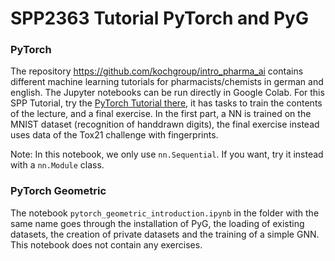 # SPP2363 Tutorial PyTorch and PyG

### PyTorch
The repository https://github.com/kochgroup/intro_pharma_ai contains different machine learning tutorials for pharmacists/chemists in german and english. The Jupyter notebooks can be run directly in Google Colab.
For this SPP Tutorial, try the [PyTorch Tutorial there](https://github.com/kochgroup/intro_pharma_ai/blob/main/Notebooks_EN/08%20-%20PyTorch.ipynb), it has tasks to train the contents of the lecture, and a final exercise. In the first part, a NN is trained on the MNIST dataset (recognition of handdrawn digits), the final exercise instead uses data of the Tox21 challenge with fingerprints. 

Note: In this notebook, we only use `nn.Sequential`. If you want, try it instead with a `nn.Module` class.

### PyTorch Geometric

The notebook `pytorch_geometric_introduction.ipynb` in the folder with the same name goes through the installation of PyG, the loading of existing datasets, the creation of private datasets and the training of a simple GNN. This notebook does not contain any exercises.